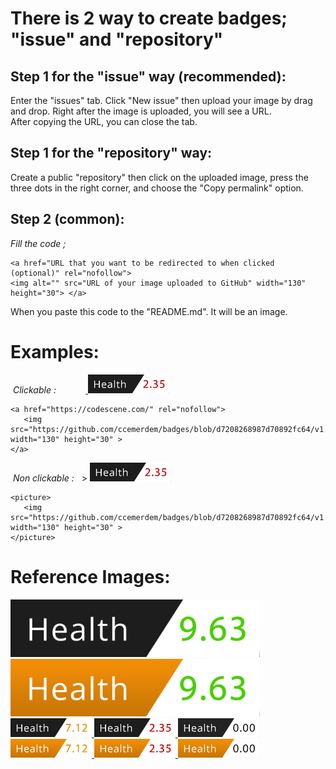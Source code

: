 # There is 2 way to create badges; "issue" and "repository"
## Step 1 for the "issue" way (recommended):
Enter the "issues" tab. Click "New issue" then upload your image by drag and drop. Right after the image is uploaded, you will see a URL. <br> After copying the URL, you can close the tab. 

## Step 1 for the "repository" way:
Create a public "repository" then click on the uploaded image, press the three dots in the right corner, and choose the "Copy permalink" option.  

## Step 2 (common):
*Fill the code ;*
```
<a href="URL that you want to be redirected to when clicked (optional)" rel="nofollow">
<img alt="" src="URL of your image uploaded to GitHub" width="130" height="30"> </a>
```
When you paste this code to the "README.md". It will be an image.     
# Examples:
 *Clickable :*            <a  href="https://github.com/" rel="nofollow">
    <img alt="" src="https://github.com/ccemerdem/badges/blob/d7206826c5580e8c94ef94887d7058b49892fc64/v1.3.png" width="130" height="30" > </a>
```
<a href="https://codescene.com/" rel="nofollow">
   <img src="https://github.com/ccemerdem/badges/blob/d7208268987d70892fc64/v1.2.png" width="130" height="30" >
</a>
```
 *Non clickable :*  <picture> > <img src="https://github.com/ccemerdem/badges/blob/d7206826c5580e8c94ef94887d7058b49892fc64/v1.3.png" width="130" height="30" > </picture>
 
```
<picture> 
   <img src="https://github.com/ccemerdem/badges/blob/d7208268987d70892fc64/v1.2.png" width="130" height="30" >
</picture>
```





# Reference Images:

<a  href="https://codescene.com/" rel="nofollow">
    <img alt="" src="https://github.com/ccemerdem/badges/blob/d7206826c5580e8c94ef94887d7058b49892fc64/v1.1.png"width="399" height="92" > </a>

<a  href="https://codescene.com/" rel="nofollow">
    <img alt="" src="https://github.com/ccemerdem/badges/blob/d7206826c5580e8c94ef94887d7058b49892fc64/v2.1.png"width="399" height="92" > </a><br>   

<a  href="https://codescene.com/" rel="nofollow">
    <img alt="" src="https://github.com/ccemerdem/badges/blob/d7206826c5580e8c94ef94887d7058b49892fc64/v1.2.png" width="130" height="30" > </a>

<a  href="https://codescene.com/" rel="nofollow">
    <img alt="" src="https://github.com/ccemerdem/badges/blob/d7206826c5580e8c94ef94887d7058b49892fc64/v1.3.png" width="130" height="30" > </a>

<a  href="https://codescene.com/" rel="nofollow">
    <img alt="" src="https://github.com/ccemerdem/badges/blob/d7206826c5580e8c94ef94887d7058b49892fc64/v1.4.png" width="130" height="30" > </a>

<a  href="https://codescene.com/" rel="nofollow">
    <img alt="" src="https://github.com/ccemerdem/badges/blob/d7206826c5580e8c94ef94887d7058b49892fc64/v2.2.png " width="130" height="30" > </a>

<a  href="https://codescene.com/" rel="nofollow">
    <img alt="" src="https://github.com/ccemerdem/badges/blob/d7206826c5580e8c94ef94887d7058b49892fc64/v2.3.png " width="130" height="30" > </a>

<a aria-label="health" href="https://codescene.com/" rel="nofollow">
    <img alt="" src="https://github.com/ccemerdem/badges/blob/d7206826c5580e8c94ef94887d7058b49892fc64/v2.4.png " width="130" height="30" > </a> 

